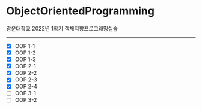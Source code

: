 # ObjectOrientedProgramming
광운대학교 2022년 1학기 객체지향프로그래밍실습

---
- [x] OOP 1-1
- [x] OOP 1-2
- [x] OOP 1-3
- [x] OOP 2-1
- [x] OOP 2-2
- [x] OOP 2-3
- [x] OOP 2-4
- [ ] OOP 3-1
- [ ] OOP 3-2
